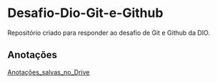 # Desafio-Dio-Git-e-Github
Repositório criado para responder ao desafio de Git e Github da DIO.



## Anotações

[Anotações_salvas_no_Drive](https://docs.google.com/document/d/1fEkgaUOIL_ZeWntzGxT62TgMKkrvToKGTQ8t2XRkvt4/edit)
